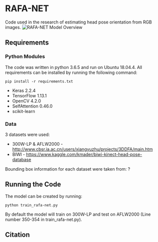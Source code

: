 # RAFA-NET
Code used in the research of estimating head pose orientation from RGB images.
![RAFA-NET Model Overview](https://github.com/ZWharton15/RAFA-NET-1/blob/master/doc/RAFA_model_overview.png?raw=true)


## Requirements
### Python Modules
The code was written in python 3.6.5 and run on Ubuntu 18.04.4. All requirements can be installed by running the following command:
```
pip install -r requirements.txt
```
* Keras 2.2.4
* TensorFlow 1.13.1
* OpenCV 4.2.0
* SelfAttention 0.46.0
* scikit-learn

### Data
3 datasets were used:
* 300W-LP & AFLW2000 - http://www.cbsr.ia.ac.cn/users/xiangyuzhu/projects/3DDFA/main.htm
* BIWI - https://www.kaggle.com/kmader/biwi-kinect-head-pose-database

Bounding box information for each dataset were taken from:
?

## Running the Code
The model can be created by running:
```
python train_rafa-net.py
```
By default the model will train on 300W-LP and test on AFLW2000 (Line number 350-354 in train_rafa-net.py).

## Citation
